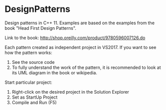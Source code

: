 # DesignPatterns

Design patterns in C++ 11.
Examples are based on the examples from the book "Head First Design Patterns".

Link to the book: http://shop.oreilly.com/product/9780596007126.do

Each pattern created as independent project in VS2017.
If you want to see how the pattern works:
1. See the source code
2. To fully understand the work of the pattern, it is recommended to look at its UML diagram in the book or wikipedia.

Start particular project:
1. Right-click on the desired project in the Solution Explorer
2. Set as StartUp Project
3. Compile and Run (F5)
